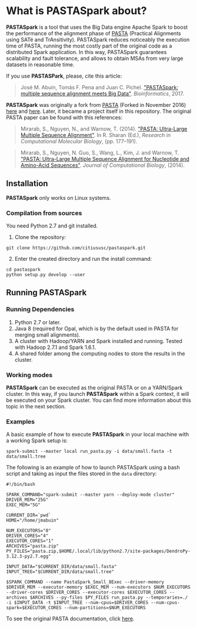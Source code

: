 # What is PASTASpark about?

**PASTASpark** is a tool that uses the Big Data engine Apache Spark to boost the performance of the alignment phase of [PASTA][1] (Practical Alignments using SATé and TrAnsitivity). PASTASpark reduces noticeably the execution time of PASTA, running the most costly part of the original code as a distributed Spark application. In this way, PASTASpark guarantees scalability and fault tolerance, and allows to obtain MSAs from very large datasets in reasonable time. 

If you use **PASTASPark**, please, cite this article:

> José M. Abuin, Tomás F. Pena and Juan C. Pichel. ["PASTASpark: multiple sequence alignment meets Big Data"][4]. *Bioinformatics*, 2017.


**PASTASpark** was originally a fork from [PASTA][1] (Forked in November 2016) [here][2] and [here][3]. Later, it became a project itself in this repository. The original PASTA paper can be found with this references:

> Mirarab, S., Nguyen, N., and Warnow, T. (2014). ["PASTA: Ultra-Large Multiple Sequence Alignment"][5]. In R. Sharan (Ed.), *Research in Computational Molecular Biology*, (pp. 177–191).

> Mirarab, S., Nguyen, N. Guo, S., Wang, L., Kim, J. and Warnow, T. ["PASTA: Ultra-Large Multiple Sequence Alignment for Nucleotide and Amino-Acid Sequences"][6]. *Journal of Computational Biology*, (2014).

## Installation

**PASTASpark** only works on Linux systems.

### Compilation from sources

You need Python 2.7 and git installed.

1. Clone the repository:
```
git clone https://github.com/citiususc/pastaspark.git
```

2. Enter the created directory and run the install command:
```
cd pastaspark
python setup.py develop --user
```

## Running PASTASpark

### Running Dependencies

1. Python 2.7 or later.
2. Java 8 (required for Opal, which is by the default used in PASTA for merging small alignments).
3. A cluster with Hadoop/YARN and Spark installed and running. Tested with Hadoop 2.7.1 and Spark 1.6.1.
4. A shared folder among the computing nodes to store the results in the cluster.


### Working modes

**PASTASpark** can be executed as the original PASTA or on a YARN/Spark cluster. In this way, if you launch **PASTASpark** within a Spark context, it will be executed on your Spark cluster. You can find more information about this topic in the next section.

### Examples

A basic example of how to execute **PASTASpark** in your local machine with a working Spark setup is:

```
spark-submit --master local run_pasta.py -i data/small.fasta -t data/small.tree
```

The following is an example of how to launch PASTASpark using a bash script and taking as input the files stored in the `data` directory:
```
#!/bin/bash

SPARK_COMMAND="spark-submit --master yarn --deploy-mode cluster"
DRIVER_MEM="25G"
EXEC_MEM="5G"

CURRENT_DIR=`pwd`
HOME="/home/jmabuin"

NUM_EXECUTORS="8"
DRIVER_CORES="4"
EXECUTOR_CORES="1"
ARCHIVES="pasta.zip"
PY_FILES="pasta.zip,$HOME/.local/lib/python2.7/site-packages/DendroPy-3.12.3-py2.7.egg"

INPUT_DATA="$CURRENT_DIR/data/small.fasta"
INPUT_TREE="$CURRENT_DIR/data/small.tree"

$SPARK_COMMAND --name PastaSpark_Small_8Exec --driver-memory $DRIVER_MEM --executor-memory $EXEC_MEM --num-executors $NUM_EXECUTORS --driver-cores $DRIVER_CORES --executor-cores $EXECUTOR_CORES --archives $ARCHIVES --py-files $PY_FILES run_pasta.py --temporaries=./ -i $INPUT_DATA -t $INPUT_TREE --num-cpus=$DRIVER_CORES --num-cpus-spark=$EXECUTOR_CORES --num-partitions=$NUM_EXECUTORS

```
To see the original PASTA documentation, click [here](README_PASTA.md).

[1]: https://github.com/smirarab/pasta
[2]: https://github.com/jmabuin/pasta
[3]: https://github.com/tarabelo/pasta
[4]: https://doi.org/10.1093/bioinformatics/btx354
[5]: https://link.springer.com/chapter/10.1007%2F978-3-319-05269-4_15
[6]: http://online.liebertpub.com/doi/abs/10.1089/cmb.2014.0156
